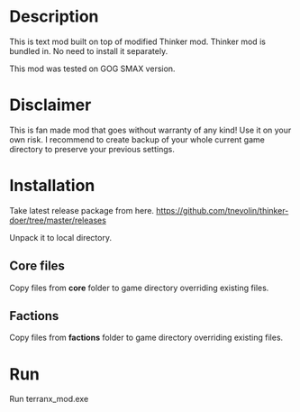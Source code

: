 # Description

This is text mod built on top of modified Thinker mod. Thinker mod is bundled in. No need to install it separately.

This mod was tested on GOG SMAX version.

# Disclaimer

This is fan made mod that goes without warranty of any kind! Use it on your own risk. I recommend to create backup of your whole current game directory to preserve your previous settings.

# Installation

Take latest release package from here.
https://github.com/tnevolin/thinker-doer/tree/master/releases

Unpack it to local directory.

## Core files

Copy files from **core** folder to game directory overriding existing files.

## Factions

Copy files from **factions** folder to game directory overriding existing files.

# Run

Run terranx_mod.exe

